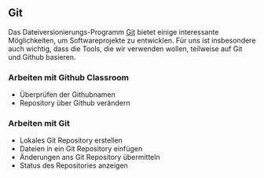 ## Git

Das Dateiversionierungs-Programm [Git](https://www.git-scm.com/) bietet einige interessante Möglichkeiten, um Softwareprojekte zu entwicklen. Für uns ist insbesondere auch wichtig, dass die Tools, die wir verwenden wollen, teilweise auf Git und Github basieren.

### Arbeiten mit Github Classroom
+ Überprüfen der Githubnamen
+ Repository über Github verändern


### Arbeiten mit Git

+ Lokales Git Repository erstellen
+ Dateien in ein Git Repository einfügen
+ Änderungen ans Git Repository übermitteln
+ Status des Repositories anzeigen
